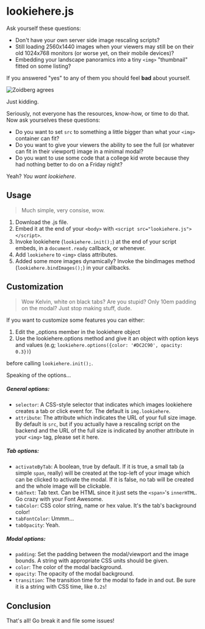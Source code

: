 lookiehere.js
=============

Ask yourself these questions:

* Don't have your own server side image rescaling scripts?
* Still loading 2560x1440 images when your viewers may still be on their old 1024x768 monitors (or worse yet, on their mobile devices)?
* Embedding your landscape panoramics into a tiny ```<img>``` "thumbnail" fitted on some listing?

If you answered "yes" to any of them you should feel **bad** about yourself.

![Zoidberg agrees](http://i.ytimg.com/vi/jG2KMkQLZmI/hqdefault.jpg)

Just kidding.

Seriously, not everyone has the resources, know-how, or time to do that. Now ask yourselves these questions:

* Do you want to set ```src``` to something a little bigger than what your ```<img>``` container can fit?
* Do you want to give your viewers the ability to see the full (or whatever can fit in their viewport) image in a minimal modal?
* Do you want to use some code that a college kid wrote because they had nothing better to do on a Friday night?

Yeah? *You want lookiehere*.

## Usage

> Much simple, very consise, wow.

1. Download the .js file.
2. Embed it at the end of your ```<body>``` with ```<script src="lookiehere.js"></script>```.
3. Invoke lookiehere (```lookiehere.init();```) at the end of your script embeds, in a ```document.ready``` callback, or whenever.
4. Add ```lookiehere``` to ```<img>``` class attributes.
5. Added some more images dynamically? Invoke the bindImages method (```lookiehere.bindImages();```) in your callbacks.

## Customization

> Wow Kelvin, white on black tabs? Are you stupid? Only 10em padding on the modal? Just stop making stuff, dude.

If you want to customize some features you can either:

1. Edit the _options member in the lookiehere object 
2. Use the lookiehere.options method and give it an object with option keys and values (e.g; ```lookiehere.options({color: '#DC2C90', opacity: 0.3})```)

before calling ```lookiehere.init();```.

Speaking of the options...

##### General options:
* ```selector```: A CSS-style selector that indicates which images lookiehere creates a tab or click event for. The default is ```img.lookiehere```.
* ```attribute```: The attribute which indicates the URL of your full size image. By default is ```src```, but if you actually have a rescaling script on the backend and the URL of the full size is indicated by another attribute in your ```<img>``` tag, please set it here.

##### Tab options:
* ```activateByTab```: A boolean, true by default. If it is true, a small tab (a simple ```span```, really) will be created at the top-left of your image which can be clicked to activate the modal. If it is false, no tab will be created and the whole image will be clickable.
* ```tabText```: Tab text. Can be HTML since it just sets the ```<span>```'s ```innerHTML```. Go crazy with your Font Awesome.
* ```tabColor```: CSS color string, name or hex value. It's the tab's background color!
* ```tabFontColor```: Ummm...
* ```tabOpacity```: Yeah.

##### Modal options:
* ```padding```: Set the padding between the modal/viewport and the image bounds. A string with appropriate CSS units should be given.
* ```color```: The color of the modal background.
* ```opacity```: The opacity of the modal background.
* ```transition```: The transition time for the modal to fade in and out. Be sure it is a string with CSS time, like ```0.2s```!

## Conclusion

That's all! Go break it and file some issues!
